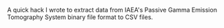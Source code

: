 A quick hack I wrote to extract data from IAEA's Passive Gamma Emission Tomography System binary file format to CSV files.
